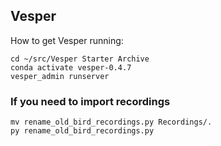
## Vesper

How to get Vesper running:

```
cd ~/src/Vesper Starter Archive
conda activate vesper-0.4.7
vesper_admin runserver
```

### If you need to import recordings

```
mv rename_old_bird_recordings.py Recordings/.
py rename_old_bird_recordings.py
```

